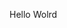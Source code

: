 Hello Wolrd
































































































































































































































































































































































































































































































































































































































































































































































































































































































































































































































































































































































































































































































































































































































































































































































































































































































































































































































































































































































































































































































































































































































































































































































































































































































































































































































































































































































































































































































































































































































































































































































































































































































































































































































































































